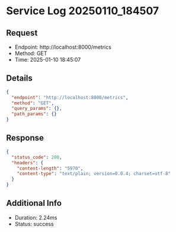 # Service Log 20250110_184507

## Request
- Endpoint: http://localhost:8000/metrics
- Method: GET
- Time: 2025-01-10 18:45:07

## Details
```json
{
  "endpoint": "http://localhost:8000/metrics",
  "method": "GET",
  "query_params": {},
  "path_params": {}
}
```

## Response
```json
{
  "status_code": 200,
  "headers": {
    "content-length": "5970",
    "content-type": "text/plain; version=0.0.4; charset=utf-8"
  }
}
```

## Additional Info
- Duration: 2.24ms
- Status: success
